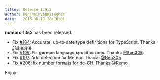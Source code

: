 ```yaml
---
title:  Release 1.9.3
author: BenjaminVanRyseghem
date:   2016-08-19 18:16:00
---
```


**numbro 1.9.3** has been released.


- Fix [#184](https://github.com/foretagsplatsen/numbro/pull/#184): Accurate, up-to-date type definitions for TypeScript. Thanks [@dpoggi](https://github.com/dpoggi).
- Fix [#196](https://github.com/foretagsplatsen/numbro/pull/#196): Fix german language specifications. Thanks [@Ben305](https://github.com/Ben305).
- Fix [#197](https://github.com/foretagsplatsen/numbro/pull/#197): Add detection for Meteor. Thanks [@Ben305](https://github.com/Ben305).
- Fix [#206](https://github.com/foretagsplatsen/numbro/pull/#206): fix number formats for de-CH. Thanks [@Remo](https://github.com/Remo).

Enjoy <i class="fa fa-smile-o">
